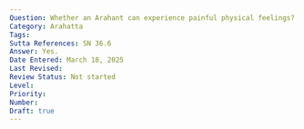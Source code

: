 ```yaml
---
Question: Whether an Arahant can experience painful physical feelings?
Category: Arahatta
Tags:
Sutta References: SN 36.6
Answer: Yes.
Date Entered: March 18, 2025
Last Revised:
Review Status: Not started
Level: 
Priority: 
Number: 
Draft: true
---
```

